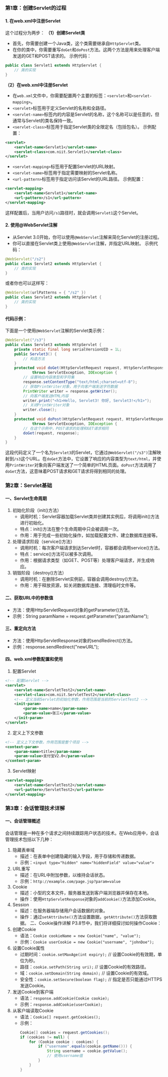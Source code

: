 
### 第1章：创建Servlet的过程
#### 1. 在web.xml中注册Servlet
这个过程分为两步：
**（1）创建Servlet类**
- 首先，你需要创建一个Java类，这个类需要继承自`HttpServlet`类。
- 在你的类中，你需要重写`doGet`和`doPost`方法。这两个方法是用来处理客户端发送的GET和POST请求的。
示例代码：
```java
public class Servlet1 extends HttpServlet {
    // 类的实现
}
```
**（2）在web.xml中注册Servlet**
- 在`web.xml`文件中，你需要配置两个主要的标签：`<servlet>`和`<servlet-mapping>`。
- `<servlet>`标签用于定义Servlet的名称和全路径。
- `<servlet-name>`标签内的内容是Servlet的名称，这个名称可以是任意的，但通常与Servlet的类名保持一致。
- `<servlet-class>`标签用于指定Servlet类的全限定名（包括包名）。
示例配置：
```xml
<servlet>
    <servlet-name>Servlet1</servlet-name>
    <servlet-class>com.niit.Servlet1</servlet-class>
</servlet>
```
- `<servlet-mapping>`标签用于配置Servlet的URL映射。
- `<servlet-name>`标签用于指定需要映射的Servlet名称。
- `<url-pattern>`标签用于指定访问该Servlet的URL路径。
示例配置：
```xml
<servlet-mapping>
    <servlet-name>Servlet1</servlet-name>
    <url-pattern>/s1</url-pattern>
</servlet-mapping>
```
这样配置后，当用户访问`/s1`路径时，就会调用`Servlet1`这个Servlet。
#### 2. 使用@WebServlet注解
- 从Servlet 3.0开始，你可以使用`@WebServlet`注解来简化Servlet的注册过程。
- 你可以直接在Servlet类上使用`@WebServlet`注解，并指定URL映射。
示例代码：
```java
@WebServlet("/s2")
public class Servlet2 extends HttpServlet {
    // 类的实现
}
```
或者你也可以这样写：
```java
@WebServlet(urlPatterns = { "/s2" })
public class Servlet2 extends HttpServlet {
    // 类的实现
}
```
#### 代码示例：
下面是一个使用`@WebServlet`注解的Servlet类示例：
```java
@WebServlet("/s3")
public class Servlet3 extends HttpServlet {
    private static final long serialVersionUID = 1L;
    public Servlet3() {
        // 构造方法
    }
    protected void doGet(HttpServletRequest request, HttpServletResponse response)
            throws ServletException, IOException {
        // 设置响应内容类型和字符集
        response.setContentType("text/html;charset=utf-8");
        // 获取PrintWriter对象，用于向客户端发送字符数据
        PrintWriter writer = response.getWriter();
        // 向客户端发送HTML内容
        writer.print("<h1>Hello, Servlet3! 你好, Servlet3!</h1>");
        // 关闭PrintWriter对象
        writer.close();
    }
    protected void doPost(HttpServletRequest request, HttpServletResponse response)
            throws ServletException, IOException {
        // 在这个示例中，POST请求的处理和GET请求相同
        doGet(request, response);
    }
}
```
这段代码定义了一个名为`Servlet3`的Servlet，它通过`@WebServlet("/s3")`注解映射到`/s3`这个URL。在`doGet`方法中，它设置了响应的内容类型为`text/html`，并使用`PrintWriter`对象向客户端发送了一个简单的HTML页面。`doPost`方法调用了`doGet`方法，这意味着POST请求和GET请求将得到相同的处理。



### 第2章：Servlet基础
#### 一、Servlet生命周期
1. 初始化阶段（init()方法）
   - 调用时机：Servlet容器加载Servlet类并创建其实例后，将调用init()方法进行初始化。
   - 特点：init()方法在整个生命周期中只会被调用一次。
   - 作用：用于完成一些初始化操作，如加载配置文件、建立数据库连接等。
2. 处理请求阶段（service()方法）
   - 调用时机：每次客户端请求到达Servlet时，容器都会调用service()方法。
   - 特点：service()方法可以被多次调用。
   - 作用：根据请求类型（如GET、POST等）处理客户端请求，并生成响应。
3. 销毁阶段（destroy()方法）
   - 调用时机：在删除Servlet实例前，容器会调用destroy()方法。
   - 作用：用于释放资源，如关闭数据库连接、清理临时文件等。
#### 二、获取URL中的参数值
- 方法：使用HttpServletRequest对象的getParameter()方法。
- 示例：String paramName = request.getParameter("paramName");
#### 三、重定向方法
- 方法：使用HttpServletResponse对象的sendRedirect()方法。
- 示例：response.sendRedirect("newURL");
#### 四、web.xml参数配置和使用
1. 配置Servlet
```xml
<!-- 配置Servlet -->
<servlet>
    <servlet-name>ServletTest2</servlet-name>
    <servlet-class>com.niit.ServletTest2</servlet-class>
    <!-- 定义当前Servlet的初始化参数，作用范围是当前的ServletTest2 -->
    <init-param>
        <param-name>name</param-name>
        <param-value>张三</param-value>
    </init-param>
</servlet>
```
2. 定义上下文参数
```xml
<!-- 定义上下文参数，作用范围是整个项目 -->
<context-param>
    <param-name>title</param-name>
    <param-value>支付宝V2.0</param-value>
</context-param>
```
3. Servlet映射
```xml
<servlet-mapping>
    <servlet-name>ServletTest2</servlet-name>
    <url-pattern>/ServletTest2</url-pattern>
</servlet-mapping>
```

### 第3章：会话管理技术详解
#### 一、会话管理概述
会话管理是一种在多个请求之间持续跟踪用户状态的技术。在Web应用中，会话管理技术包括以下几种：
1. 隐藏表单域
   - 描述：在表单中创建隐藏的输入字段，用于存储和传递数据。
   - 示例：`<input type="hidden" name="hiddenField" value="value">`
2. URL重写
   - 描述：在URL中附加参数，以维持会话状态。
   - 示例：`http://example.com/page.jsp?param=value`
3. Cookie
   - 描述：小型的文本文件，服务器发送到客户端浏览器并保存在本地。
   - 操作：使用`HttpServletResponse`对象的`addCookie()`方法添加Cookie。
4. Session
   - 描述：在服务器端存储用户会话数据的对象。
   - 操作：通过`setAttribute()`方法设置数据，`getAttribute()`方法获取数据。
二、Cookie操作详解
P3.8节中，我们将详细探讨如何操作Cookie：
1. 创建Cookie
   - 语法：`Cookie cookieName = new Cookie("name", "value");`
   - 示例：`Cookie userCookie = new Cookie("username", "johnDoe");`
2. 设置Cookie属性
   - 过期时间：`cookie.setMaxAge(int expiry);` // 设置Cookie的有效期，单位为秒。
   - 路径：`cookie.setPath(String uri);` // 设置Cookie的有效路径。
   - 域：`cookie.setDomain(String domain);` // 设置Cookie的有效域。
   - 安全性：`cookie.setSecure(boolean flag);` // 指定是否只能通过HTTPS发送Cookie。
3. 发送Cookie到客户端
   - 语法：`response.addCookie(Cookie cookie);`
   - 示例：`response.addCookie(userCookie);`
4. 从客户端读取Cookie
   - 语法：`Cookie[] request.getCookies();`
   - 示例：
     ```java
     Cookie[] cookies = request.getCookies();
     if (cookies != null) {
         for (Cookie cookie : cookies) {
             if ("username".equals(cookie.getName())) {
                 String username = cookie.getValue();
                 // 使用username值
             }
         }
     }
     ```



<!--stackedit_data:
eyJoaXN0b3J5IjpbLTE2MTAxNzI1NzYsNDM5NzU2NTUxXX0=
-->